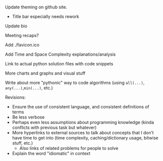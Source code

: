 Update theming on github site.
- Title bar especially needs rework

Update bio

Meeting recaps?

Add ./favicon.ico

Add Time and Space Complexity explanations/analysis

Link to actual python solution files with code snippets

More charts and graphs and visual stuff

Write about more "pythonic" way to code algorithms (using `all(...)`, `any(...)`,`min(...)`, etc.)

Revisions:
- Ensure the use of consistent language, and consistent definitions of terms
- Be less verbose
- Perhaps even less assumptions about programming knowledge (kinda conflicts with previous task but whatever)
- More hyperlinks to external sources to talk about concepts that I don't have time to get into (time complexity, caching/dictionary usage, bitwise stuff, etc.)
  - Also links of related problems for people to solve
- Explain the word "idiomatic" in context